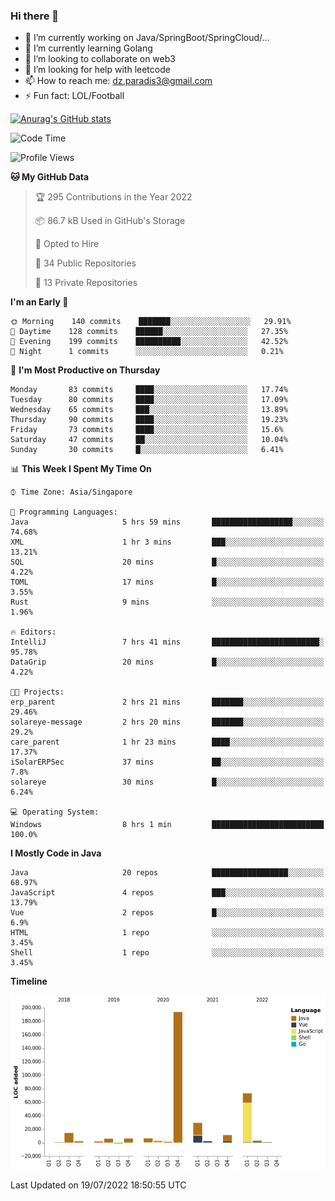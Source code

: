 ### Hi there 👋

- 🔭 I’m currently working on Java/SpringBoot/SpringCloud/...
- 🌱 I’m currently learning Golang
- 👯 I’m looking to collaborate on web3
- 🤔 I’m looking for help with leetcode
- 📫 How to reach me: dz.paradis3@gmail.com
- ⚡ Fun fact: LOL/Football

[![Anurag's GitHub stats](https://github-readme-stats.vercel.app/api?username=xiumu2017&show_icons=true&theme=radical)](https://github.com/anuraghazra/github-readme-stats)

<!--
**xiumu2017/xiumu2017** is a ✨ _special_ ✨ repository because its `README.md` (this file) appears on your GitHub profile.

Here are some ideas to get you started:

- 🔭 I’m currently working on ...
- 🌱 I’m currently learning ...
- 👯 I’m looking to collaborate on ...
- 🤔 I’m looking for help with ...
- 💬 Ask me about ...
- 📫 How to reach me: ...
- 😄 Pronouns: ...
- ⚡ Fun fact: ...
-->

<!--START_SECTION:waka-->
![Code Time](http://img.shields.io/badge/Code%20Time-0%20secs-blue)

![Profile Views](http://img.shields.io/badge/Profile%20Views-0-blue)

**🐱 My GitHub Data** 

> 🏆 295 Contributions in the Year 2022
 > 
> 📦 86.7 kB Used in GitHub's Storage 
 > 
> 💼 Opted to Hire
 > 
> 📜 34 Public Repositories 
 > 
> 🔑 13 Private Repositories  
 > 
**I'm an Early 🐤** 

```text
🌞 Morning    140 commits    ███████░░░░░░░░░░░░░░░░░░   29.91% 
🌆 Daytime    128 commits    ██████░░░░░░░░░░░░░░░░░░░   27.35% 
🌃 Evening    199 commits    ██████████░░░░░░░░░░░░░░░   42.52% 
🌙 Night      1 commits      ░░░░░░░░░░░░░░░░░░░░░░░░░   0.21%

```
📅 **I'm Most Productive on Thursday** 

```text
Monday       83 commits     ████░░░░░░░░░░░░░░░░░░░░░   17.74% 
Tuesday      80 commits     ████░░░░░░░░░░░░░░░░░░░░░   17.09% 
Wednesday    65 commits     ███░░░░░░░░░░░░░░░░░░░░░░   13.89% 
Thursday     90 commits     ████░░░░░░░░░░░░░░░░░░░░░   19.23% 
Friday       73 commits     ████░░░░░░░░░░░░░░░░░░░░░   15.6% 
Saturday     47 commits     ██░░░░░░░░░░░░░░░░░░░░░░░   10.04% 
Sunday       30 commits     █░░░░░░░░░░░░░░░░░░░░░░░░   6.41%

```


📊 **This Week I Spent My Time On** 

```text
⌚︎ Time Zone: Asia/Singapore

💬 Programming Languages: 
Java                     5 hrs 59 mins       ██████████████████░░░░░░░   74.68% 
XML                      1 hr 3 mins         ███░░░░░░░░░░░░░░░░░░░░░░   13.21% 
SQL                      20 mins             █░░░░░░░░░░░░░░░░░░░░░░░░   4.22% 
TOML                     17 mins             █░░░░░░░░░░░░░░░░░░░░░░░░   3.55% 
Rust                     9 mins              ░░░░░░░░░░░░░░░░░░░░░░░░░   1.96%

🔥 Editors: 
IntelliJ                 7 hrs 41 mins       ████████████████████████░   95.78% 
DataGrip                 20 mins             █░░░░░░░░░░░░░░░░░░░░░░░░   4.22%

🐱‍💻 Projects: 
erp_parent               2 hrs 21 mins       ███████░░░░░░░░░░░░░░░░░░   29.46% 
solareye-message         2 hrs 20 mins       ███████░░░░░░░░░░░░░░░░░░   29.2% 
care_parent              1 hr 23 mins        ████░░░░░░░░░░░░░░░░░░░░░   17.37% 
iSolarERPSec             37 mins             ██░░░░░░░░░░░░░░░░░░░░░░░   7.8% 
solareye                 30 mins             █░░░░░░░░░░░░░░░░░░░░░░░░   6.24%

💻 Operating System: 
Windows                  8 hrs 1 min         █████████████████████████   100.0%

```

**I Mostly Code in Java** 

```text
Java                     20 repos            █████████████████░░░░░░░░   68.97% 
JavaScript               4 repos             ███░░░░░░░░░░░░░░░░░░░░░░   13.79% 
Vue                      2 repos             █░░░░░░░░░░░░░░░░░░░░░░░░   6.9% 
HTML                     1 repo              ░░░░░░░░░░░░░░░░░░░░░░░░░   3.45% 
Shell                    1 repo              ░░░░░░░░░░░░░░░░░░░░░░░░░   3.45%

```


**Timeline**

![Chart not found](https://raw.githubusercontent.com/xiumu2017/xiumu2017/main/charts/bar_graph.png) 


 Last Updated on 19/07/2022 18:50:55 UTC
<!--END_SECTION:waka-->

